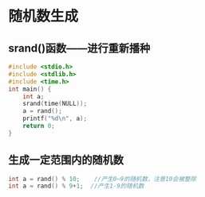 # 随机数生成

## srand()函数——进行重新播种

```c
#include <stdio.h>
#include <stdlib.h>
#include <time.h>
int main() {
    int a;
    srand(time(NULL));
    a = rand();
    printf("%d\n", a);
    return 0;
}
```

## 生成一定范围内的随机数

```c
int a = rand() % 10;    //产生0~9的随机数，注意10会被整除
int a = rand() % 9+1;  //产生1-9的随机数
```

